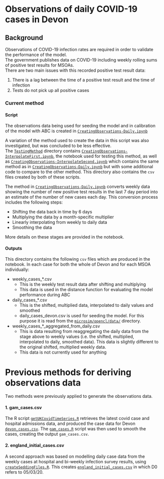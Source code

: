 # Observations of daily COVID-19 cases in Devon
## Background
Observations of COVID-19 infection rates are required in order to validate the performance of the model.  
The government publishes data on COVID-19 including weekly rolling sums of positive test results for MSOAs.  
There are two main issues with this recorded positive test result data:  
1.	There is a lag between the time of a positive test result and the time of infection
2.	Tests do not pick up all positive cases




### Current method
#### Script
The observations data being used for seeding the model and in calibration of the model with ABC is created in [`CreatingObservations-Daily.ipynb`](https://github.com/Urban-Analytics/RAMP-UA/blob/Mollys_DA/experiments/calibration/observation_data/CreatingObservations-Daily.ipynb)

A variation of the method used to create the data in this script was also investigated, but was concluded to be less effective.   
The [`TestingMethod`](https://github.com/Urban-Analytics/RAMP-UA/blob/Mollys_DA/experiments/calibration/observation_data/TestingMethod/) directory contains [`CreatingObservations-InterpolateFirst.ipynb`](https://github.com/Urban-Analytics/RAMP-UA/blob/Mollys_DA/experiments/calibration/observation_data/TestingMethod/CreatingObservations-Daily-InterpolateFirst.ipynb), the notebook used for testing this method, as well as [`CreatingObservations-InterpolateSecond.ipynb`](https://github.com/Urban-Analytics/RAMP-UA/blob/Mollys_DA/experiments/calibration/observation_data/TestingMethod/CreatingObservations-Daily-InterpolateSecond.ipynb) which contains the same method as in [`CreatingObservations-Daily.ipynb`](https://github.com/Urban-Analytics/RAMP-UA/blob/Mollys_DA/experiments/calibration/observation_data/CreatingObservations-Daily.ipynb) but with some additional code to compare to the other method. This directory also contains the `csv` files created by both of these scripts.  

The method in [`CreatingObservations-Daily.ipynb`](https://github.com/Urban-Analytics/RAMP-UA/blob/Mollys_DA/experiments/calibration/observation_data/CreatingObservations-Daily.ipynb) converts weekly data showing the number of new positive test results in the last 7 day period into an estimate of the number of new cases each day. This conversion process includes the following steps:

* Shifting the data back in time by 6 days
* Multiplying the data by a month-specific multiplier
* Linearly interpolating from weekly to daily data
* Smoothing the data

More details on these stages are provided in the notebook.

#### Outputs
This directory contains the following `csv` files which are produced in the notebook. In each case for both the whole of Devon and for each MSOA individually:
* weekly_cases_*.csv
  * This is the weekly test result data after shifting and multiplying
  * This data is used in the distance function for evaluating the model performance during ABC
* daily_cases_*.csv
  * This is the shifted, multiplied data, interpolated to daily values and smoothed
  * daily_cases_devon.csv is used for seeding the model. For this purpose it is read from the [`microsim/opencl/data/`](
https://github.com/Urban-Analytics/RAMP-UA/blob/Mollys_DA/microsim/opencl/data) directory.
* weekly_cases_*_aggregated_from_daily.csv
  * This is data resulting from reaggregating the daily data from the stage above to weekly values (i.e. the shifted, multiplied, interpolated to daily,  smoothed data). This data is slightly different to the original shifted, multiplied weekly data. 
  * This data is not currently used for anything

# Previous methods for deriving observations data
Two methods were previously applied to generate the observations data. 

#### 1. gam_cases.csv
The R script [`getUKCovidTimeSeries.R`](https://github.com/Urban-Analytics/RAMP-UA/blob/master/experiments/calibration/observation_data/getUKCovidTimeSeries.R) retrieves the latest covid case and hospital admissions data, and produced the case data for Devon [`devon_cases.csv`](https://github.com/Urban-Analytics/RAMP-UA/tree/master/experiments/calibration/observation_data/devon_cases.csv). The [`gam_cases.R`](https://github.com/Urban-Analytics/RAMP-UA/blob/master/experiments/calibration/observation_data/gam_cases.R) script was then used to smooth the cases, creating the output `gam_cases.csv`.

#### 2. england_initial_cases.csv
A second approach was based on modelling daily case data from the weekly cases at hospital and bi-weekly infection survey results, using [`createSeddingFiles.R`](https://github.com/Urban-Analytics/RAMP-UA/blob/Ecotwins-withCommuting/lab/createSeedingFiles.R). This creates [`england_initial_cases.csv`](https://github.com/Urban-Analytics/RAMP-UA/tree/master/experiments/calibration/observation_data/england_initial_cases.csv) in which D0 refers to 05/03/20.


